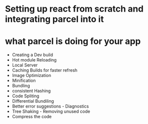 # Setting up react from scratch and integrating parcel into it

# what parcel is doing for your app
- Creating a Dev build
- Hot module Reloading
- Local Server
- Caching Builds for faster refresh
- Image Optimization
- Minification
- Bundling
- consistent Hashing
- Code Spliting
- Differential Bundiling
- Better error suggestions - Diagnostics
- Tree Shaking - Removing unused code
- Compress the code